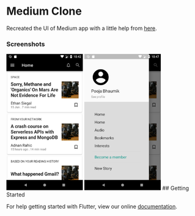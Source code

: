# Medium Clone

Recreated the UI of Medium app with a little help from [here](https://blog.usejournal.com/flutter-challenge-the-medium-app-5f64a0f3c764).

### Screenshots
<img src= "https://github.com/PoojaB26/FlutterUIChallenges/blob/master/medium_clone/Screenshot_1536167543.png" width="200">
<img src="https://github.com/PoojaB26/FlutterUIChallenges/blob/master/medium_clone/Screenshot_1536167840.png" width="200">
## Getting Started

For help getting started with Flutter, view our online
[documentation](https://flutter.io/).
